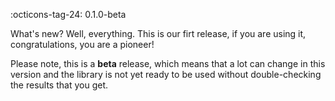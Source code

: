 :octicons-tag-24: 0.1.0-beta

What's new? Well, everything. This is our firt release, if you are using it,
congratulations, you are a pioneer!

Please note, this is a **beta** release,
which means that a lot can change in this version and the library is not yet
ready to be used without double-checking the results that you get.
